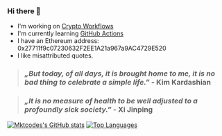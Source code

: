 ### Hi there 👋

- I'm working on [Crypto Workflows](https://crypto-workflows.github.io)
- I'm currently learning [GitHub Actions](https://github.com/features/actions)
- I have an Ethereum address: 0x27711f9c07230632F2EE1A21a967a9AC4729E520
- I like misattributed quotes.

> ### *„But today, of all days, it is brought home to me, it is no bad thing to celebrate a simple life.”* - Kim Kardashian

> ### *„It is no measure of health to be well adjusted to a profoundly sick society.”* - Xi Jinping

[![Mktcodes's GitHub stats](https://github-readme-stats.vercel.app/api?username=mktcode&show_icons=true)](https://github.com/anuraghazra/github-readme-stats)
[![Top Languages](https://github-readme-stats.vercel.app/api/top-langs/?username=mktcode&layout=compact)](https://github.com/anuraghazra/github-readme-stats)
